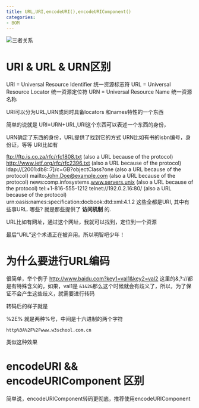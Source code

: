 ```yaml
---
title: URL,URI,encodeURI(),encodeURIComponent()
categories: 
- BOM
---
```


![三者关系](/images/img3.png)

# URI & URL & URN区别


URI = Universal Resource Identifier 统一资源标志符
URL = Universal Resource Locator 统一资源定位符
URN = Universal Resource Name 统一资源名称



URI可以分为URL,URN或同时具备locators 和names特性的一个东西

简单的说就是 URI=URN+URL,URI这个东西可以表述一个东西的身份，

URN确定了东西的身份，URL提供了找到它的方式
URN比如有书的isbn编号，身份证，等等
URI比如有


ftp://ftp.is.co.za/rfc/rfc1808.txt (also a URL because of the protocol)
http://www.ietf.org/rfc/rfc2396.txt (also a URL because of the protocol)
ldap://[2001:db8::7]/c=GB?objectClass?one (also a URL because of the protocol)
mailto:John.Doe@example.com (also a URL because of the protocol)
news:comp.infosystems.www.servers.unix (also a URL because of the protocol)
tel:+1-816-555-1212
telnet://192.0.2.16:80/ (also a URL because of the protocol)
urn:oasis:names:specification:docbook:dtd:xml:4.1.2
这些全都是URI, 其中有些事URL. 哪些? 就是那些提供了 **访问机制** 的.


URL比如有网址，通过这个网址，我就可以找到，定位到一个资源


最后“URL”这个术语正在被弃用。所以明智吧少年！



# 为什么要进行URL编码
很简单，举个例子
http://www.baidu.com?key1=val1&key2=val2
这里的&,?://都是有特殊含义的，如果，val1是 `&1&2&`那么这个时候就会有歧义了，所以，为了保证不会产生这些歧义，就需要进行转码

转码后的样子就是

%2E%
就是两种%号，中间是十六进制的两个字符

```
http%3A%2F%2Fwww.w3school.com.cn
```
类似这种效果



# encodeURI && encodeURIComponent 区别
简单说，encodeURIComponent转码更彻底，推荐使用encodeURIComponent








